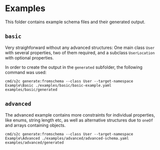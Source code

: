 # Examples

This folder contains example schema files and their generated output.

## `basic`

Very straighforward without any advanced structures: One main class `User` with several properties,
two of them required, and a subclass `UserLocation` with optional properties.

In order to create the output in the `generated` subfolder, the following command was used:

`cmd/s2c generate:fromschema --class User --target-namespace Example\Basic ./examples/basic/basic-example.yaml examples/basic/generated`

## `advanced`

The advanced example contains more constraints for individual properties, like enums, string length
etc, as well as alternative structures due to `oneOf` and arrays containing objects.

`cmd/s2c generate:fromschema --class User --target-namespace Example\Advanced ./examples/advanced/advanced-schema.yaml examples/advanced/generated`
